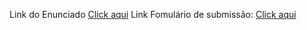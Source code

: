 Link do Enunciado
[Click aqui](https://docs.google.com/document/d/1sPTdAVSG4fOHsHYF7x3sKACWSc8prS9R7wdt28pvzJo/edit?usp=sharing)
Link Fomulário de submissão:
[Click aqui](https://forms.gle/HE2mR4S5kfNXszvM7)
